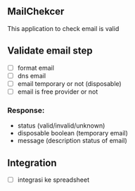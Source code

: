 ## MailChekcer
This application to check email is valid

## Validate email step
- [ ] format email
- [ ] dns email
- [ ] email temporary or not (disposable)
- [ ] email is free provider or not

### Response:
- status (valid/invalid/unknown)
- disposable boolean (temporary email)
- message (description status of email)

## Integration
- [ ] integrasi ke spreadsheet
